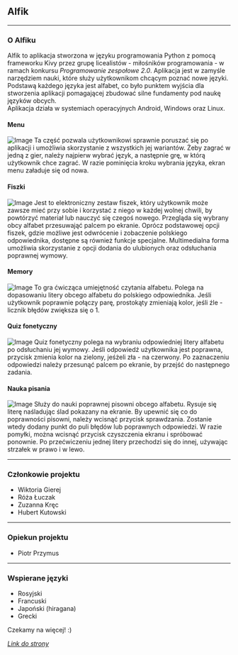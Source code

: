 ## Alfik 
***

### O Alfiku

Alfik to aplikacja stworzona w języku programowania Python z pomocą frameworku Kivy przez grupę licealistów - miłośników programowania - w ramach konkursu _Programowanie zespołowe 2.0_. Aplikacja jest w zamyśle narzędziem nauki, które służy użytkownikom chcącym poznać nowe języki. Podstawą każdego języka jest alfabet, co było punktem wyjścia dla stworzenia aplikacji pomagającej zbudować silne fundamenty pod naukę języków obcych.  
Aplikacja działa w systemiach operacyjnych Android, Windows oraz Linux.

#### Menu
![Image](https://github.com/wikucha/Alfik/blob/master/one_app/img/35471637_1504871556326079_1943796030873010176_n.png?raw=true)
Ta część pozwala użytkownikowi sprawnie poruszać się po aplikacji i umożliwia skorzystanie z wszystkich jej wariantów. Żeby zagrać w jedną z gier, należy najpierw wybrać język, a następnie grę, w którą użytkownik chce zagrać. W razie pominięcia kroku wybrania języka, ekran menu załaduje się od nowa.

#### Fiszki
![Image](https://github.com/wikucha/Alfik/blob/master/one_app/img/35532626_1504860072993894_7774688943827582976_n.png?raw=true)
Jest to elektroniczny zestaw fiszek, który użytkownik może zawsze mieć przy sobie i korzystać z niego w każdej wolnej chwili, by powtórzyć materiał lub nauczyć się czegoś nowego. Przegląda się wybrany obcy alfabet przesuwająć palcem po ekranie. Oprócz podstawowej opcji fiszek, gdzie możliwe jest odwrócenie i zobaczenie polskiego odpowiednika, dostępne są również funkcje specjalne. Multimedialna forma umożliwia skorzystanie z opcji dodania do ulubionych oraz odsłuchania poprawnej wymowy.

#### Memory
![Image](https://github.com/wikucha/Alfik/blob/master/one_app/img/35671680_1504881209658447_6472973902183137280_n.png?raw=true)
To gra ćwicząca umiejętność czytania alfabetu. Polega na dopasowaniu litery obcego alfabetu do polskiego odpowiednika. Jeśli użytkownik poprawnie połączy parę, prostokąty zmieniają kolor, jeśli źle - licznik błędów zwiększa się o 1.

#### Quiz fonetyczny
![Image](https://github.com/wikucha/Alfik/blob/master/one_app/img/35439695_1504873236325911_5699975274616061952_n.png?raw=true)
Quiz fonetyczny polega na wybraniu odpowiedniej litery alfabetu po odsłuchaniu jej wymowy. Jeśli odpowiedź użytkownika jest poprawna, przycisk zmienia kolor na zielony, jeśżeli zła - na czerwony. Po zaznaczeniu odpowiedzi należy przesunąć palcem po ekranie, by przejść do następnego zadania.

#### Nauka pisania
![Image](https://github.com/wikucha/Alfik/blob/master/one_app/img/35483260_1504868846326350_279937494382804992_n.png?raw=true)
Służy do nauki poprawnej pisowni obcego alfabetu. Rysuje się literę naśladując ślad pokazany na ekranie. By upewnić się co do poprawności pisowni, należy wcisnąć przycisk sprawdzania. Zostanie wtedy dodany punkt do puli błędów lub poprawnych odpowiedzi. W razie pomyłki, można wcisnąć przycisk czyszczenia ekranu i spróbować ponownie. Po przećwiczeniu jednej litery przechodzi się do innej, używając strzałek w prawo i w lewo.

***
### Członkowie projektu

- Wiktoria Gierej
- Róża Łuczak
- Zuzanna Kręc
- Hubert Kutowski

***
### Opiekun projektu

- Piotr Przymus

***
### Wspierane języki

- Rosyjski
- Francuski
- Japoński (hiragana)
- Grecki

Czekamy na więcej! :)


[_Link do strony_](https://wikucha.github.io/Alfik/)
